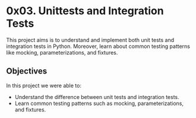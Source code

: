 # 0x03. Unittests and Integration Tests
This project aims is to understand and implement both unit tests and integration tests in Python. Moreover, learn about common testing patterns like mocking, parameterizations, and fixtures.

## Objectives
In this project we were able to:
* Understand the difference between unit tests and integration tests.
* Learn common testing patterns such as mocking, parameterizations, and fixtures.